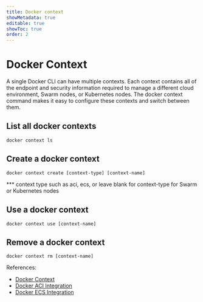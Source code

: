 ```yaml
---
title: Docker context
showMetadata: true
editable: true
showToc: true
order: 2
---
```


# Docker Context
A single Docker CLI can have multiple contexts. Each context contains all of the endpoint and security information required to manage a different cloud environment, Swarm nodes, or Kubernetes nodes. The docker context command makes it easy to configure these contexts and switch between them.

## List all docker contexts

```
docker context ls
```

## Create a docker context

```
docker context create [context-type] [context-name]
```

*** context type such as aci, ecs, or leave blank for context-type for Swarm or Kubernetes nodes

## Use a docker context

```
docker context use [context-name]
```

## Remove a docker context

```
docker context rm [context-name]
```

References: 
- [Docker Context](https://docs.docker.com/engine/context/working-with-contexts/)
- [Docker ACI Integration](https://docs.docker.com/cloud/aci-integration/)
- [Docker ECS Integration](https://docs.docker.com/cloud/ecs-integration/)
